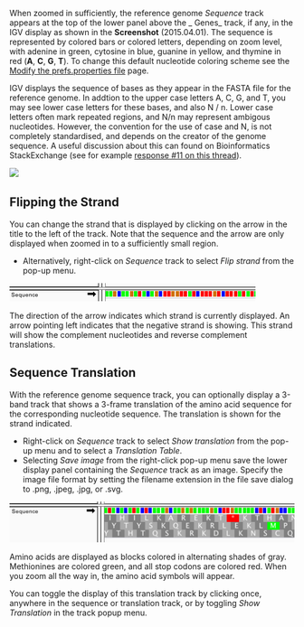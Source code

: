 When zoomed in sufficiently, the reference genome _Sequence_ track appears at the top of the lower panel above the _
Genes_ track, if any, in the IGV display as shown in the **Screenshot** (2015.04.01). The sequence is represented by
colored bars or colored letters, depending on zoom level, with adenine in green, cytosine in blue, guanine in yellow,
and thymine in red (**A**, **C**, **G**, **T**). To change this default nucleotide coloring scheme see
the [Modify the prefs.properties file](http://www.broadinstitute.org/software/igv/prefs.properties) page.

IGV displays the sequence of bases as they appear in the FASTA file for the reference genome. In addtion to the upper
case letters A, C, G, and T, you may see lower case letters for these bases, and also N / n. Lower case letters often
mark repeated regions, and N/n may represent ambigous nucleotides. However, the convention for the use of case and N, is
not completely standardised, and depends on the creator of the genome sequence. A useful discussion about this can found
on Bioinformatics StackExchange (see for
example [response #11 on this thread](https://bioinformatics.stackexchange.com/a/231)).

![](/software/igv/sites/cancerinformatics.org.igv/files/SL_IGVsequencetrackzoomsm2015-04-01.png)

Flipping the Strand
-------------------

You can change the strand that is displayed by clicking on the arrow in the title to the left of the track. Note that
the sequence and the arrow are only displayed when zoomed in to a sufficiently small region.

* Alternatively, right-click on _Sequence_ track to select _Flip strand_ from the pop-up menu.

![](../img/FlipStrand1.png)

The direction of the arrow indicates which strand is currently displayed. An arrow pointing left indicates that the
negative strand is showing. This strand will show the complement nucleotides and reverse complement translations.

Sequence Translation
--------------------

With the reference genome sequence track, you can optionally display a 3-band track that shows a 3-frame translation of
the amino acid sequence for the corresponding nucleotide sequence. The translation is shown for the strand indicated.

* Right-click on _Sequence_ track to select _Show translation_ from the pop-up menu and to select a _Translation Table_.
* Selecting _Save image_ from the right-click pop-up menu save the lower display panel containing the _Sequence_ track
  as an image. Specify the image file format by setting the filename extension in the file save dialog to .png, .jpeg,
  .jpg, or .svg.

![](../img/ThreeFrameTranslation.png)

Amino acids are displayed as blocks colored in alternating shades of gray. Methionines are colored green, and all stop
codons are colored red. When you zoom all the way in, the amino acid symbols will appear.

You can toggle the display of this translation track by clicking once, anywhere in the sequence or translation track, or
by toggling _Show Translation_ in the track popup menu.